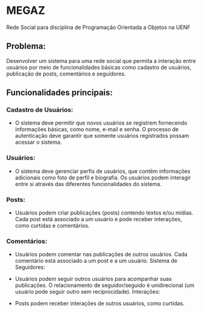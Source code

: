 # MEGAZ
Rede Social para disciplina de Programação Orientada a Objetos na UENF

## Problema:

Desenvolver um sistema para uma rede social que permita a interação entre usuários por meio de funcionalidades básicas como cadastro de usuários, publicação de posts, comentários e seguidores.

## Funcionalidades principais:

### Cadastro de Usuários:

- O sistema deve permitir que novos usuários se registrem fornecendo informações básicas, como nome, e-mail e senha.
O processo de autenticação deve garantir que somente usuários registrados possam acessar o sistema.
### Usuários:

- O sistema deve gerenciar perfis de usuários, que contêm informações adicionais como foto de perfil e biografia.
Os usuários podem interagir entre si através das diferentes funcionalidades do sistema.
### Posts:

- Usuários podem criar publicações (posts) contendo textos e/ou mídias.
Cada post está associado a um usuário e pode receber interações, como curtidas e comentários.
### Comentários:

- Usuários podem comentar nas publicações de outros usuários.
Cada comentário está associado a um post e a um usuário.
Sistema de Seguidores:

- Usuários podem seguir outros usuários para acompanhar suas publicações.
O relacionamento de seguidor/seguido é unidirecional (um usuário pode seguir outro sem reciprocidade).
Interações:

- Posts podem receber interações de outros usuários, como curtidas.

